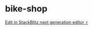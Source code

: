 # bike-shop

[Edit in StackBlitz next generation editor ⚡️](https://stackblitz.com/~/github.com/marilehoux/bike-shop)